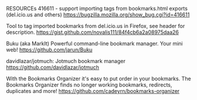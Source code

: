 RESOURCEs
416611 - support importing tags from bookmarks.html exports (del.icio.us and others)
https://bugzilla.mozilla.org/show_bug.cgi?id=416611

Tool to tag imported bookmarks from del.icio.us in Firefox, see header for description.
https://gist.github.com/novalis111/84f4cb6a2a08975daa26

Buku (aka MarkIt) Powerful command-line bookmark manager. Your mini web!
https://github.com/jarun/Buku

davidlazar/jotmuch: Jotmuch bookmark manager
https://github.com/davidlazar/jotmuch

With the Bookmarks Organizer it's easy to put order in your bookmarks. The Bookmarks Organizer finds no longer working bookmarks, redirects, duplicates and more!
https://github.com/cadeyrn/bookmarks-organizer
